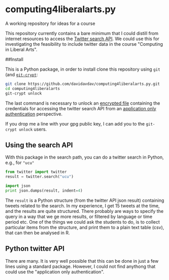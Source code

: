 # computing4liberalarts.py
A working repository for ideas for a course

This repository currently contains a bare minimum that I could distill from internet resources to access the [Twitter search API](https://dev.twitter.com/rest/public/search).  We could use this for investigating the feasibility to include twitter data in the course "Computing in Liberal Arts".  

##Install

This is a Python package, in order to install clone this repository using `git` (and [`git-crypt`](https://github.com/AGWA/git-crypt):

```sh
git clone https://github.com/davidavdav/computing4liberalarts.py.git
cd computing4liberalarts
git-crypt unlock
```

The last command is necessary to unlock an [encrypted file](twitter/secret.py) containing the credentials for accessing the twitter search API from an [application only authentication](https://dev.twitter.com/oauth/application-only) perspective. 

If you drop me a line with your gpg public key, I can add you to the `git-crypt unlock` users.  

## Using the search API

With this package in the search path, you can do a twitter search in Python, e.g., for `"ucu"`
```python
from twitter import twitter
result = twitter.search("ucu")

import json
print json.dumps(result, indent=4)
```
The `result` is a Python structure (from the twitter API json result) containing tweets related to the search.  In my experience, I get 15 tweets at the time, and the results are quite structured.  There probably are ways to specify the query in a way that we ge more results, or filtered by language or time period etc.   One of the things we could ask the students to do, is to collect particular items from the structure, and print them to a plain text table (csv), that can then be analysed in R. 

## Python twitter API

There are many.  It is very well possible that this can be done in just a few lines using a standard package.  However, I could not find anythong that could use the "application only authentication".  
